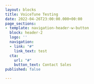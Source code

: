 ```yaml
---
layout: blocks
title: VoiceTune Testing
date: 2022-04-26T23:00:00.000+00:00
page_sections:
- template: navigation-header-w-button
  block: header-2
  logo: ''
  navigation:
  - link: "#"
    link_text: test
  cta:
    url: "#"
    button_text: Contact Sales
published: false

---
```

